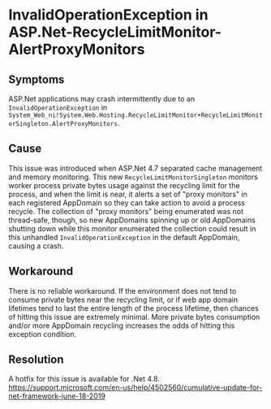 # InvalidOperationException in ASP.Net-RecycleLimitMonitor-AlertProxyMonitors

## Symptoms
ASP.Net applications may crash intermittently due to an `InvalidOperationException` in
`System_Web_ni!System.Web.Hosting.RecycleLimitMonitor+RecycleLimitMonitorSingleton.AlertProxyMonitors`.

## Cause
This issue was introduced when ASP.Net 4.7 separated cache management and memory monitoring. This new `RecycleLimitMonitorSingleton` monitors worker process private bytes usage against the recycling limit for the process, and when
the limit is near, it alerts a set of "proxy monitors" in each registered AppDomain so they can take action to avoid a process
recycle. The collection of "proxy monitors" being enumerated was not thread-safe, though, so new AppDomains spinning up or old
AppDomains shutting down while this monitor enumerated the collection could result in this unhandled `InvalidOperationException`
in the default AppDomain, causing a crash.

## Workaround 
There is no reliable workaround. If the environment does not tend to consume private bytes near the recycling limit, or if
web app domain lifetimes tend to last the entire length of the process lifetime, then chances of hitting this issue are
extremely minimal. More private bytes consumption and/or more AppDomain recycling increases the odds of hitting this exception condition.

## Resolution
A hotfix for this issue is available for .Net 4.8. https://support.microsoft.com/en-us/help/4502560/cumulative-update-for-net-framework-june-18-2019
